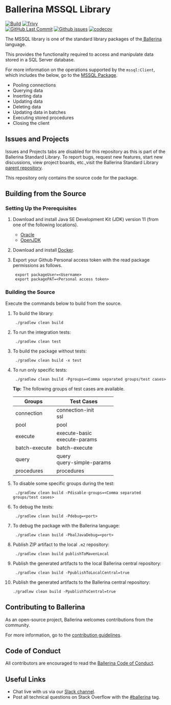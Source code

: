 Ballerina MSSQL Library
===================

  [![Build](https://github.com/ballerina-platform/module-ballerinax-mssql/workflows/Build/badge.svg)](https://github.com/ballerina-platform/module-ballerinax-mssql/actions?query=workflow%3ABuild)
  [![Trivy](https://github.com/ballerina-platform/module-ballerinax-mssql/actions/workflows/trivy-scan.yml/badge.svg)](https://github.com/ballerina-platform/module-ballerinax-mssql/actions/workflows/trivy-scan.yml)  
  [![GitHub Last Commit](https://img.shields.io/github/last-commit/ballerina-platform/module-ballerinax-mssql.svg)](https://github.com/ballerina-platform/module-ballerinax-mssql/commits/main)
  [![Github issues](https://img.shields.io/github/issues/ballerina-platform/ballerina-standard-library/module/mssql.svg?label=Open%20Issues)](https://github.com/ballerina-platform/ballerina-standard-library/labels/module%2Fmssql)
  [![codecov](https://codecov.io/gh/ballerina-platform/module-ballerinax-mssql/branch/main/graph/badge.svg)](https://codecov.io/gh/ballerina-platform/module-ballerinax-mssql)

The MSSQL library is one of the standard library packages of the<a target="_blank" href="https://ballerina.io/"> Ballerina</a> language.

This provides the functionality required to access and manipulate data stored in a SQL Server database.  

For more information on the operations supported by the `mssql:Client`, which includes the below, go to the [MSSQL Package](https://ballerina.io/learn/api-docs/ballerina/mssql/).

- Pooling connections
- Querying data
- Inserting data
- Updating data
- Deleting data
- Updating data in batches
- Executing stored procedures
- Closing the client

## Issues and Projects 

Issues and Projects tabs are disabled for this repository as this is part of the Ballerina Standard Library. To report bugs, request new features, start new discussions, view project boards, etc.,visit the Ballerina Standard Library [parent repository](https://github.com/ballerina-platform/ballerina-standard-library). 

This repository only contains the source code for the package.

## Building from the Source

### Setting Up the Prerequisites

1. Download and install Java SE Development Kit (JDK) version 11 (from one of the following locations).
   * [Oracle](https://www.oracle.com/java/technologies/javase-jdk11-downloads.html)
   * [OpenJDK](http://openjdk.java.net/install/index.html)

2. Download and install [Docker](https://www.docker.com/get-started).
   
3. Export your Github Personal access token with the read package permissions as follows.
        
        export packageUser=<Username>
        export packagePAT=<Personal access token>

### Building the Source

Execute the commands below to build from the source.

1. To build the library:

        ./gradlew clean build
        
2. To run the integration tests:

        ./gradlew clean test

3. To build the package without tests:

        ./gradlew clean build -x test

4. To run only specific tests:

        ./gradlew clean build -Pgroups=<Comma separated groups/test cases>

   **Tip:** The following groups of test cases are available.

   Groups | Test Cases
   ---| ---
   connection | connection-init<br> ssl
   pool | pool
   execute | execute-basic <br> execute-params
   batch-execute | batch-execute 
   query | query<br>query-simple-params
   procedures | procedures

5. To disable some specific groups during the test:

        ./gradlew clean build -Pdisable-groups=<Comma separated groups/test cases>

6. To debug the tests:

        ./gradlew clean build -Pdebug=<port>

7. To debug the package with the Ballerina language:

        ./gradlew clean build -PbalJavaDebug=<port>  

8. Publish ZIP artifact to the local `.m2` repository:

        ./gradlew clean build publishToMavenLocal

9. Publish the generated artifacts to the local Ballerina central repository:

        ./gradlew clean build -PpublishToLocalCentral=true

10. Publish the generated artifacts to the Ballerina central repository:

        ./gradlew clean build -PpublishToCentral=true   

## Contributing to Ballerina

As an open-source project, Ballerina welcomes contributions from the community. 

For more information, go to the [contribution guidelines](https://github.com/ballerina-platform/ballerina-lang/blob/master/CONTRIBUTING.md).

## Code of Conduct

All contributors are encouraged to read the [Ballerina Code of Conduct](https://ballerina.io/code-of-conduct).

## Useful Links

* Chat live with us via our [Slack channel](https://ballerina.io/community/slack/).
* Post all technical questions on Stack Overflow with the [#ballerina](https://stackoverflow.com/questions/tagged/ballerina) tag.
